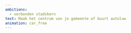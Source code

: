 ```yaml
---
ambitions:
  - verbonden stadskern
text: Maak het centrum van je gemeente of buurt autoluw
animation: car_free
---
```

